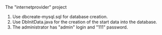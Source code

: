 The "internetprovider" project

1. Use dbcreate-mysql.sql for database creation.
2. Use DbInitData.java for the creation of the start data into the database.
3. The administrator has "admin" login and "111" password.
